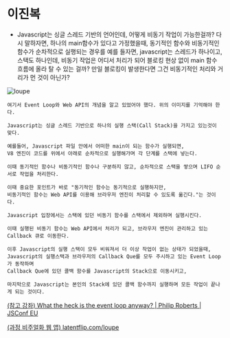 # 이진복

- Javascript는 싱글 스레드 기반의 언어인데, 어떻게 비동기 작업이 가능한걸까? 다시 말하자면, 하나의 main함수가 있다고 가정했을때,
동기적인 함수와 비동기적인 함수가 순차적으로 실행되는 경우를 예를 들자면, javascript는 스레드가 하나이고, 스택도 하나인데, 비동기 작업은 어디서 처리가 되어
블로킹 현상 없이 main 함수 흐름에 올라 탈 수 있는 걸까? 만일 블로킹이 발생한다면 그건 비동기적인 처리와 거리가 먼 것이 아닌가?


![loupe](https://github.com/jinbokk/tech-interview-study/assets/101123079/a4581e5a-7052-46bc-a95b-03e94e222e68)

    
```
여기서 Event Loop와 Web API의 개념을 알고 있었어야 했다. 위의 이미지를 기억해야 한다.

Javascript는 싱글 스레드 기반으로 하나의 실행 스택(Call Stack)을 가지고 있는것이 맞다.

예를들어, Javascript 파일 안에서 어떠한 main이 되는 함수가 실행되면, 
V8 엔진이 코드를 위에서 아래로 순차적으로 실행해가며 각 단계를 스택에 넣는다.

이때 동기적인 함수나 비동기적인 함수나 구분하지 않고, 순차적으로 스택을 쌓으며 LIFO 순서로 작업을 처리한다.

이때 중요한 포인트가 바로 "동기적인 함수는 동기적으로 실행하지만, 
비동기적인 함수는 Web API를 이용해 브라우저 엔진이 처리할 수 있도록 옮긴다."는 것이다.

Javascript 입장에서는 스택에 있던 비동기 함수를 스택에서 제외하며 실행시킨다.

이때 실행된 비동기 함수는 Web API에서 처리가 되고, 브라우저 엔진이 관리하고 있는 Callback 큐로 이동한다.

이후 Javascript의 실행 스택이 모두 비워져서 더 이상 작업이 없는 상태가 되었을때, 
Javascript의 실행스택과 브라우저의 Callback Que를 모두 주시하고 있는 Event Loop가 동작하며
Callback Que에 있던 콜백 함수를 Javascript의 Stack으로 이동시키고, 

마지막으로 Javascript는 본인의 Stack에 있던 콜백 함수까지 실행하며 모든 작업이 끝나게 되는 것이다.
```


[(참고 강좌) What the heck is the event loop anyway? | Philip Roberts | JSConf EU](https://www.youtube.com/watch?v=8aGhZQkoFbQ)

[(과정 비주얼화 웹 앱) latentflip.com/loupe](http://latentflip.com/loupe)   
